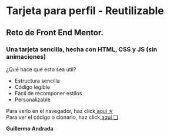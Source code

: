 # Tarjeta para perfil - Reutilizable

## Reto de Front End Mentor.

### Una tarjeta sencilla, hecha con HTML, CSS y JS (sin animaciones)

¿Qué hace que esto sea útil?

- Estructura sencilla
- Código legible
- Fácil de recomponer estilos
- Personalizable

Para verlo en el navegador, haz click<a href="https://guillosgit.github.io/profile-card/"> aquí &#10031;</a>
<br>
Para ver el código o clonarlo, haz click<a href="https://github.com/GuilloSGit/profile-card"> aquí &#10065;</a>

<b>Guillermo Andrada<b>

